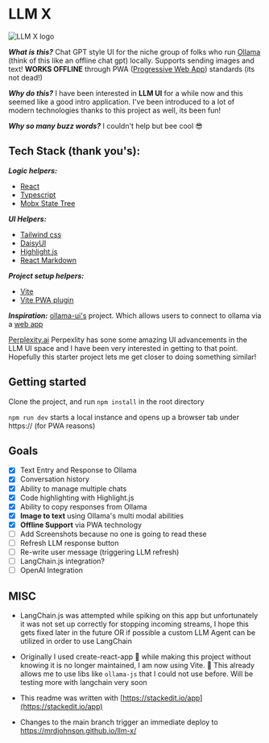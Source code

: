 # LLM X

![LLM X logo](https://raw.githubusercontent.com/mrdjohnson/llm-X/main/public/LLMX.png)

***What is this?***
Chat GPT style UI for the niche group of folks who run [Ollama](https://ollama.com/) (think of this like an offline chat gpt) locally. Supports sending images and text!
**WORKS OFFLINE** through PWA ([Progressive Web App](https://web.dev/explore/progressive-web-apps)) standards (its not dead!)

***Why do this?***
I have been interested in **LLM UI** for a while now and this seemed like a good intro application.
I've been introduced to a lot of modern technologies thanks to this project as well, its been fun! 

***Why so many buzz words?***
I couldn't help but bee cool 😎 

  
  ## Tech Stack (thank you's):
***Logic helpers:***
- [React](https://react.dev/)
- [Typescript](https://www.typescriptlang.org/)
- [Mobx State Tree](https://mobx-state-tree.js.org/intro/welcome)

***UI Helpers:***
- [Tailwind css](https://tailwindcss.com/)
- [DaisyUI](https://daisyui.com/)
- [Highlight.js](https://www.npmjs.com/package/highlight.js)
- [React Markdown](https://www.npmjs.com/package/react-markdown)

***Project setup helpers:***
- [Vite](https://vitejs.dev/)
- [Vite PWA plugin](https://vite-pwa-org.netlify.app/)


***Inspiration:***
 [ollama-ui's](https://github.com/ollama-ui/ollama-ui) project. Which allows users to connect to ollama via a [web app](https://ollama-ui.github.io/ollama-ui/)

[Perplexity.ai](https://www.perplexity.ai/) Perpexlity has sone some amazing UI advancements in the LLM UI space and I have been very interested in getting to that point. Hopefully this starter project lets me get closer to doing something similar!


## Getting started

Clone the project, and run `npm install` in the root directory

`npm run dev` starts a local instance and opens up a browser tab under https:// (for PWA reasons)

## Goals

- [x] Text Entry and Response to Ollama
- [x] Conversation history
- [x] Ability to manage multiple chats
- [x] Code highlighting with Highlight.js
- [x] Ability to copy responses from Ollama
- [x] **Image to text** using Ollama's multi modal abilities
- [x] **Offline Support** via PWA technology
- [ ] Add Screenshots because no one is going to read these
- [ ] Refresh LLM response button
- [ ] Re-write user message (triggering LLM refresh)
- [ ] LangChain.js integration?
- [ ] OpenAI Integration

## MISC

- LangChain.js was attempted while spiking on this app but unfortunately it was not set up correctly for stopping incoming streams, I hope this gets fixed later in the future OR if possible a custom LLM Agent can be utilized in order to use LangChain

- Originally I used create-react-app 👴 while making this project without knowing it is no longer maintained, I am now using Vite. 🤞 This already allows me to use libs like `ollama-js` that I could not use before. Will be testing more with langchain very soon

- This readme was written with [https://stackedit.io/app](https://stackedit.io/app)

- Changes to the main branch trigger an immediate deploy to https://mrdjohnson.github.io/llm-x/